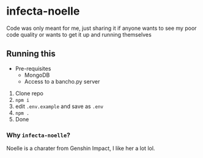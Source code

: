 # infecta-noelle

Code was only meant for me, just sharing it if anyone wants to see my poor code quality or wants to get it up and running themselves

## Running this
- Pre-requisites
  - MongoDB
  - Access to a bancho.py server


1. Clone repo
2. `npm i`
3. edit `.env.example` and save as `.env`
4. `npm .`
5. Done

### Why `infecta-noelle`?
Noelle is a charater from Genshin Impact, I like her a lot lol.